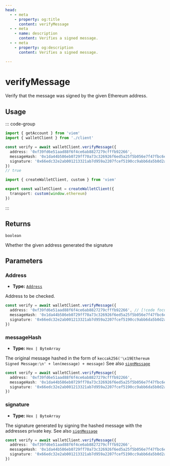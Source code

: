 ```yaml
---
head:
  - - meta
    - property: og:title
      content: verifyMessage
  - - meta
    - name: description
      content: Verifies a signed message.
  - - meta
    - property: og:description
      content: Verifies a signed message.

---
```


# verifyMessage

Verify that the message was signed by the given Ethereum address.

## Usage

::: code-group

```ts [example.ts]
import { getAccount } from 'viem'
import { walletClient } from './client'

const verify = await walletClient.verifyMessage({ 
  address: '0xf39fd6e51aad88f6f4ce6ab8827279cfffb92266',
  messageHash: '0x1da44b586eb0729ff70a73c326926f6ed5a25f5b056e7f47fbc6e58d86871655',
  signature: '0x66edc32e2ab001213321ab7d959a2207fcef5190cc9abb6da5b0d2a8a9af2d4d2b0700e2c317c4106f337fd934fbbb0bf62efc8811a78603b33a8265d3b8f8cb1c'
})
// true

```

```ts [client.ts]
import { createWalletClient, custom } from 'viem'

export const walletClient = createWalletClient({
  transport: custom(window.ethereum)
})
```

:::

## Returns

`boolean`

Whether the given address generated the signature

## Parameters

### Address

- **Type:** [`Address`](/docs/glossary/types#address)

Address to be checked.

```ts
const verify = await walletClient.verifyMessage({ 
  address: '0xf39fd6e51aad88f6f4ce6ab8827279cfffb92266', // [!code focus:1]
  messageHash: '0x1da44b586eb0729ff70a73c326926f6ed5a25f5b056e7f47fbc6e58d86871655',
  signature: '0x66edc32e2ab001213321ab7d959a2207fcef5190cc9abb6da5b0d2a8a9af2d4d2b0700e2c317c4106f337fd934fbbb0bf62efc8811a78603b33a8265d3b8f8cb1c'
})
```

### messageHash

- **Type:** `Hex | ByteArray`

The original message hashed in the form of `keccak256('\x19Ethereum Signed Message:\n' + len(message) + message)`
See also [`signMessage`](/docs/utilities/hashMessage)

```ts
const verify = await walletClient.verifyMessage({ 
  address: '0xf39fd6e51aad88f6f4ce6ab8827279cfffb92266', 
  messageHash: '0x1da44b586eb0729ff70a73c326926f6ed5a25f5b056e7f47fbc6e58d86871655', // [!code focus:1]
  signature: '0x66edc32e2ab001213321ab7d959a2207fcef5190cc9abb6da5b0d2a8a9af2d4d2b0700e2c317c4106f337fd934fbbb0bf62efc8811a78603b33a8265d3b8f8cb1c'
})
```

### signature

- **Type:** `Hex | ByteArray`

The signature generated by signing the hashed message with the addresses private key.
See also [`signMessage`](/docs/actions/wallet/signMessage)
```ts
const verify = await walletClient.verifyMessage({ 
  address: '0xf39fd6e51aad88f6f4ce6ab8827279cfffb92266', 
  messageHash: '0x1da44b586eb0729ff70a73c326926f6ed5a25f5b056e7f47fbc6e58d86871655', 
  signature: '0x66edc32e2ab001213321ab7d959a2207fcef5190cc9abb6da5b0d2a8a9af2d4d2b0700e2c317c4106f337fd934fbbb0bf62efc8811a78603b33a8265d3b8f8cb1c' // [!code focus:1]
})
```